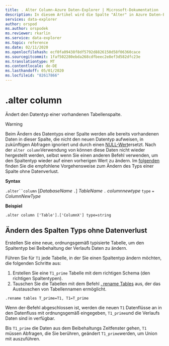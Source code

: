```yaml
---
title: . Alter Column-Azure Daten-Explorer | Microsoft-Dokumentation
description: In diesem Artikel wird die Spalte "Alter" in Azure Daten-Explorer beschrieben.
services: data-explorer
author: orspod
ms.author: orspodek
ms.reviewer: rkarlin
ms.service: data-explorer
ms.topic: reference
ms.date: 02/11/2020
ms.openlocfilehash: ecf0fa09438f8df5792d8826150d58f06360cace
ms.sourcegitcommit: 1faf502280ebda268cdfbeec2e8ef3d582dfc23e
ms.translationtype: MT
ms.contentlocale: de-DE
ms.lasthandoff: 05/01/2020
ms.locfileid: "82617866"
---
```

# <a name="alter-column"></a>.alter column

Ändert den Datentyp einer vorhandenen Tabellenspalte.

> [!WARNING]
> Beim Ändern des Datentyps einer Spalte werden alle bereits vorhandenen Daten in dieser Spalte, die nicht den neuen Datentyp aufweisen, in zukünftigen Abfragen ignoriert und durch einen [NULL-Wert](../query/scalar-data-types/null-values.md)ersetzt. Nach der `alter column`Verwendung von können diese Daten nicht wieder hergestellt werden, selbst wenn Sie einen anderen Befehl verwenden, um den Spaltentyp wieder auf einen vorherigen Wert zu ändern.
> Im [folgenden](#changing-column-type-without-data-loss) finden Sie die empfohlene Vorgehensweise zum Ändern des Typs einer Spalte ohne Datenverlust.

**Syntax** 

`.alter``column` [*DatabaseName* `.`] *TableName* `.` *columnnewtype* `type` `=` *ColumnNewType*
 
**Beispiel** 

```kusto
.alter column ['Table'].['ColumnX'] type=string
```

## <a name="changing-column-type-without-data-loss"></a>Ändern des Spalten Typs ohne Datenverlust

Erstellen Sie eine neue, ordnungsgemäß typisierte Tabelle, um den Spaltentyp bei Beibehaltung der Verlaufs Daten zu ändern.

Führen Sie für `T1` jede Tabelle, in der Sie einen Spaltentyp ändern möchten, die folgenden Schritte aus:

1. Erstellen Sie eine `T1_prime` Tabelle mit dem richtigen Schema (den richtigen Spaltentypen).
1. Tauschen Sie die Tabellen mit dem Befehl [. rename Tables](rename-table-command.md) aus, der das Austauschen von Tabellennamen ermöglicht.

```kusto
.rename tables T_prime=T1, T1=T_prime
```

Wenn der-Befehl abgeschlossen ist, werden die neuen `T1` Datenflüsse an in den Datenfluss mit ordnungsgemäß eingegeben, `T1_prime`und die Verlaufs Daten sind in verfügbar.

Bis `T1_prime` die Daten aus dem Beibehaltungs Zeitfenster gehen, `T1` müssen Abfragen, die Sie berühren, geändert `T1_prime`werden, um Union mit auszuführen.
